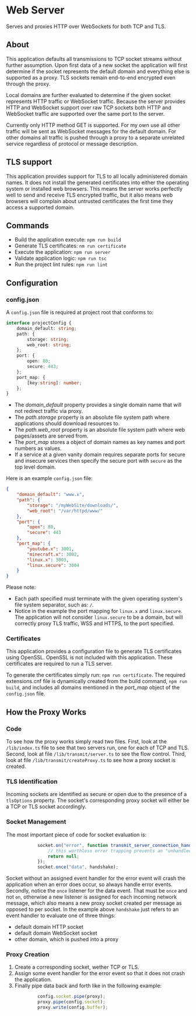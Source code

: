 # Web Server
Serves and proxies HTTP over WebSockets for both TCP and TLS.

## About
This application defaults all transmissions to TCP socket streams without further assumption.
Upon first data of a new socket the application will first determine if the socket represents the default domain and everything else is supported as a proxy.
TLS sockets remain end-to-end encrypted even through the proxy.

Local domains are further evaluated to determine if the given socket represents HTTP traffic or WebSocket traffic.
Because the server provides HTTP and WebSocket support over raw TCP sockets both HTTP and WebSocket traffic are supported over the same port to the server.

Currently only HTTP method GET is supported.
For my own use all other traffic will be sent as WebSocket messages for the default domain.
For other domains all traffic is pushed through a proxy to a separate unrelated service regardless of protocol or message description.

## TLS support
This application provides support for TLS to all locally administered domain names.
It does not install the generated certificates into either the operating system or installed web browsers.
This means the server works perfectly well to send and receive TLS encrypted traffic, but it also means web browsers will complain about untrusted certificates the first time they access a supported domain.

## Commands
* Build the application execute: `npm run build`
* Generate TLS certificates: `nm run certificate`
* Execute the application: `npm run server`
* Validate application logic: `npm run tsc`
* Run the project lint rules: `npm run lint`

## Configuration
### config.json
A `config.json` file is required at project root that conforms to:

```typescript
interface projectConfig {
    domain_default: string;
    path: {
        storage: string;
        web_root: string;
    };
    port: {
        open: 80;
        secure: 443;
    };
    port_map: {
        [key:string]: number;
    };
}
```

* The *domain_default* property provides a single domain name that will not redirect traffic via proxy.
* The *path.storage* property is an absolute file system path where applications should download resources to.
* The *path.web_root* property is an absolute file system path where web pages/assets are served from.
* The *port_map* stores a object of domain names as key names and port numbers as values.
* If a service at a given vanity domain requires separate ports for secure and insecure services then specify the secure port with `secure` as the top level domain.

Here is an example `config.json` file:

```json
{
    "domain_default": "www.x",
    "path": {
        "storage": "/myWebSite/downloads/",
        "web_root": "/var/httpd/www/"
    },
    "port": {
        "open": 80,
        "secure": 443
    },
    "port_map": {
        "youtube.x": 3001,
        "minecraft.x": 3002,
        "linux.x": 3003,
        "linux.secure": 3004
    }
}
```

Please note:
* Each path specified must terminate with the given operating system's file system separator, such as: `/`.
* Notice in the example the port mapping for `linux.x` and `linux.secure`.
   The application will not consider `linux.secure` to be a domain, but will correctly proxy TLS traffic, WSS and HTTPS, to the port specified.

### Certificates
This application provides a configuration file to generate TLS certificates using OpenSSL.
OpenSSL is not included with this application.
These certificates are required to run a TLS server.

To generate the certificates simply run: `npm run certificate`.
The required extensions.cnf file is dynamically created from the build command, `npm run build`, and includes all domains mentioned in the *port_map* object of the `config.json` file.

## How the Proxy Works
### Code
To see how the proxy works simply read two files.
First, look at the `/lib/index.ts` file to see that two servers run, one for each of TCP and TLS.
Second, look at file `/lib/transmit/server.ts` to see the flow control.
Third, look at file `/lib/transmit/createProxy.ts` to see how a proxy socket is created.

### TLS Identification
Incoming sockets are identified as secure or open due to the presence of a `tlsOptions` property.
The socket's corresponding proxy socket will either be a TCP or TLS socket accordingly.

### Socket Management
The most important piece of code for socket evaluation is:
```typescript
            socket.on("error", function transmit_server_connection_handshake_socketError():void {
                // this worthless error trapping prevents an "unhandled error" escalation that breaks the process
                return null;
            });
            socket.once("data", handshake);
```

Socket without an assigned event handler for the error event will crash the application when an error does occur, so always handle error events.
Secondly, notice the `once` listener for the data event.
That must be `once` and not `on`, otherwise a new listener is assigned for each incoming network message, which also means a new proxy socket created per message as opposed to per socket.
In the example above `handshake` just refers to an event handler to evaluate one of three things:

* default domain HTTP socket
* default domain WebSocket socket
* other domain, which is pushed into a proxy

### Proxy Creation
1. Create a corresponding socket, wether TCP or TLS.
2. Assign some event handler for the error event so that it does not crash the application.
3. Finally pipe data back and forth like in the following example:

```typescript
            config.socket.pipe(proxy);
            proxy.pipe(config.socket);
            proxy.write(config.buffer);
```